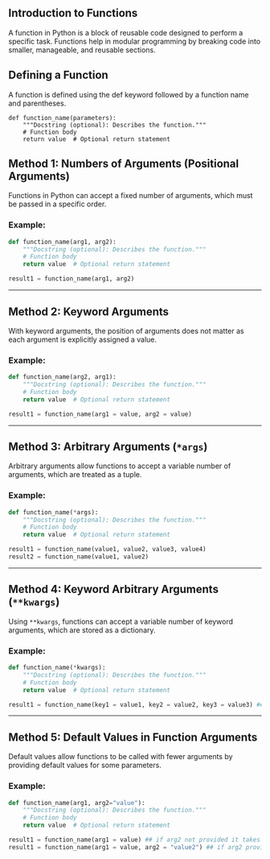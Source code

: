 ## Introduction to Functions

A function in Python is a block of reusable code designed to perform a specific task. Functions help in modular programming by breaking code into smaller, manageable, and reusable sections.

## Defining a Function

A function is defined using the def keyword followed by a function name and parentheses.

```
def function_name(parameters):
    """Docstring (optional): Describes the function."""
    # Function body
    return value  # Optional return statement
```

## Method 1: Numbers of Arguments (Positional Arguments)

Functions in Python can accept a fixed number of arguments, which must be passed in a specific order.

### **Example:**
```python
def function_name(arg1, arg2):
    """Docstring (optional): Describes the function."""
    # Function body
    return value  # Optional return statement

result1 = function_name(arg1, arg2)
```

---

## Method 2: Keyword Arguments

With keyword arguments, the position of arguments does not matter as each argument is explicitly assigned a value.

### **Example:**
```python
def function_name(arg2, arg1):
    """Docstring (optional): Describes the function."""
    # Function body
    return value  # Optional return statement

result1 = function_name(arg1 = value, arg2 = value)
```

---

## Method 3: Arbitrary Arguments (`*args`)

Arbitrary arguments allow functions to accept a variable number of arguments, which are treated as a tuple.

### **Example:**
```python
def function_name(*args):
    """Docstring (optional): Describes the function."""
    # Function body
    return value  # Optional return statement

result1 = function_name(value1, value2, value3, value4)
result2 = function_name(value1, value2)
```
---

## Method 4: Keyword Arbitrary Arguments (`**kwargs`)

Using `**kwargs`, functions can accept a variable number of keyword arguments, which are stored as a dictionary.

### **Example:**
```python
def function_name(*kwargs):
    """Docstring (optional): Describes the function."""
    # Function body
    return value  # Optional return statement

result1 = function_name(key1 = value1, key2 = value2, key3 = value3) ## can include keys as needed
```

---

## Method 5: Default Values in Function Arguments

Default values allow functions to be called with fewer arguments by providing default values for some parameters.

### **Example:**
```python
def function_name(arg1, arg2="value"):
    """Docstring (optional): Describes the function."""
    # Function body
    return value  # Optional return statement

result1 = function_name(arg1 = value) ## if arg2 not provided it takes default value
result1 = function_name(arg1 = value, arg2 = "value2") ## if arg2 provided it takes provided value
```
